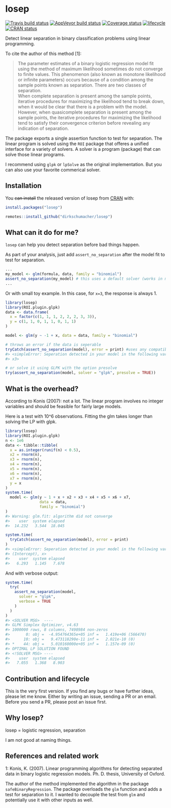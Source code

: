 
<!-- README.md is generated from README.Rmd. Please edit that file -->

# losep

[![Travis build
status](https://travis-ci.org/dirkschumacher/losep.svg?branch=master)](https://travis-ci.org/dirkschumacher/losep)
[![AppVeyor build
status](https://ci.appveyor.com/api/projects/status/github/dirkschumacher/losep?branch=master&svg=true)](https://ci.appveyor.com/project/dirkschumacher/losep)
[![Coverage
status](https://codecov.io/gh/dirkschumacher/losep/branch/master/graph/badge.svg)](https://codecov.io/github/dirkschumacher/losep?branch=master)
[![lifecycle](https://img.shields.io/badge/lifecycle-experimental-orange.svg)](https://www.tidyverse.org/lifecycle/#experimental)
[![CRAN
status](https://www.r-pkg.org/badges/version/losep)](https://cran.r-project.org/package=losep)

Detect linear separation in binary classification problems using linear
programming.

To cite the author of this method \[1\]:

> The parameter estimates of a binary logistic regression model fit
> using the method of maximum likelihood sometimes do not converge to
> finite values. This phenomenon (also known as monotone likelihood or
> infinite parameters) occurs because of a condition among the sample
> points known as separation. There are two classes of separation.  
> When complete separation is present among the sample points, iterative
> procedures for maximizing the likelihood tend to break down, when it
> would be clear that there is a problem with the model. However, when
> quasicomplete separation is present among the sample points, the
> iterative procedures for maximizing the likelihood tend to satisfy
> their convergence criterion before revealing any indication of
> separation.

The package exports a single assertion function to test for separation.
The linear program is solved using the `ROI` package that offeres a
unified interface for a variety of solvers. A solver is a program
(package) that can solve those linear programs.

I recommend using `glpk` or `lpSolve` as the original implementation.
But you can also use your favorite commerical solver.

## Installation

You ~~can install~~ the released version of losep from
[CRAN](https://CRAN.R-project.org) with:

``` r
install.packages("losep")
```

``` r
remotes::install_github("dirkschumacher/losep")
```

## What can it do for me?

`losep` can help you detect separation before bad things happen.

As part of your analysis, just add `assert_no_separation` after the
model fit to test for separation.

``` r
...
my_model <- glm(formula, data, family = "binomial")
assert_no_separation(my_model) # this uses a default solver (works in most cases)
...
```

Or with small toy example. In this case, for `x=3`, the response is
always 1.

``` r
library(losep)
library(ROI.plugin.glpk)
data <- data.frame(
  x = factor(c(1, 1, 1, 2, 2, 2, 3, 3)),
  y = c(1, 1, 0, 1, 1, 0, 1, 1)
)

model <- glm(y ~ -1 + x, data = data, family = "binomial")

# throws an error if the data is seperable
tryCatch(assert_no_separation(model), error = print) #uses any compatible loaded solver
#> <simpleError: Seperation detected in your model in the following variables:
#> x3>

# or solve it using GLPK with the option presolve
try(assert_no_separation(model, solver = "glpk", presolve = TRUE))
```

## What is the overhead?

According to Konis (2007): not a lot. The linear program involves no
integer variables and should be feasible for fairly large models.

Here is a test with 10^6 observations. Fitting the glm takes longer than
solving the LP with glpk.

``` r
library(losep)
library(ROI.plugin.glpk)
n <- 1e6
data <- tibble::tibble(
  x = as.integer(runif(n) < 0.5),
  x2 = rnorm(n),
  x3 = rnorm(n),
  x4 = rnorm(n),
  x5 = rnorm(n),
  x6 = rnorm(n),
  x7 = rnorm(n),
  y = x
)
system.time(
  model <- glm(y ~ 1 + x + x2 + x3 + x4 + x5 + x6 + x7,
               data = data, 
               family = "binomial")
)
#> Warning: glm.fit: algorithm did not converge
#>    user  system elapsed 
#>  14.232   3.544  18.045
```

``` r
system.time(
  tryCatch(assert_no_separation(model), error = print)
)
#> <simpleError: Seperation detected in your model in the following variables:
#> (Intercept), x>
#>    user  system elapsed 
#>   6.293   1.145   7.678
```

And with verbose output:

``` r
system.time(
  try(
    assert_no_separation(model,
      solver = "glpk",
      verbose = TRUE
    )
  )
)
#> <SOLVER MSG>  ----
#> GLPK Simplex Optimizer, v4.63
#> 1000000 rows, 8 columns, 7498984 non-zeros
#>       0: obj =  -4.954764365e+05 inf =   1.419e+06 (566470)
#>      10: obj =   9.473118290e-11 inf =   2.021e-10 (0)
#> *    44: obj =   5.010160000e+05 inf =   1.157e-09 (0)
#> OPTIMAL LP SOLUTION FOUND
#> <!SOLVER MSG> ----
#>    user  system elapsed 
#>   7.055   1.368   8.903
```

## Contribution and lifecycle

This is the very first version. If you find any bugs or have further
ideas, please let me know. Either by writing an issue, sending a PR or
an email. Before you send a PR, please post an issue first.

## Why losep?

losep = logistic regression, separation

I am not good at naming things.

## References and related work

1: Konis, K. (2007). Linear programming algorithms for detecting
separated data in binary logistic regression models. Ph. D. thesis,
University of Oxford.

The author of the method implemented the algorithm in the package
`safeBinaryRegression`. The package overloads the `glm` function and
adds a test for separation to it. I wanted to decouple the test from
`glm` and potentially use it with other inputs as well.
